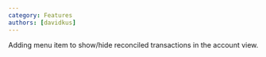```yaml
---
category: Features
authors: [davidkus]
---
```


Adding menu item to show/hide reconciled transactions in the account view.

